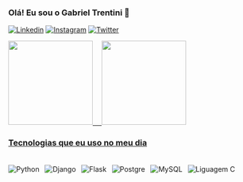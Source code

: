 ### Olá! Eu sou o Gabriel Trentini 🤙

[![Linkedin](https://img.shields.io/badge/LinkedIn-0077B5?style=for-the-badge&logo=linkedin&logoColor=white)](https://www.linkedin.com/in/gabriel-trentini-40494712a/)
[![Instagram](https://img.shields.io/badge/Instagram-E4405F?style=for-the-badge&logo=instagram&logoColor=white)](https://www.instagram.com/gabriel_tren/)
[![Twitter](https://img.shields.io/badge/Twitter-1DA1F2?style=for-the-badge&logo=twitter&logoColor=white)](https://twitter.com/GabrielTren1998)

<div>
  <a href="https://github.com/gabrieltren">
  <img height="170em" src="https://github-readme-stats.vercel.app/api?username=gabrieltren&show_icons=true&theme=dracula&include_all_commits=true&count_private=true"/>
  &ensp;&ensp;<img height="170em" src="https://github-readme-stats.vercel.app/api/top-langs/?username=gabrieltren&layout=compact&langs_count=7&theme=dracula"/>
</div>
  
### Tecnologias que eu uso no meu dia

<div style="display: inline-block">
</br>
<img align="center" alt="Python" src="https://img.shields.io/badge/Python-3776AB?style=for-the-badge&logo=python&logoColor=white">
&ensp;<img align="center" alt="Django" src="https://img.shields.io/badge/Django-092E20?style=for-the-badge&logo=django&logoColor=white"> 
&ensp;<img align="center" alt="Flask" src="https://img.shields.io/badge/Flask-000000?style=for-the-badge&logo=flask&logoColor=white">
&ensp;<img align="center" alt="Postgre" src="https://img.shields.io/badge/PostgreSQL-316192?style=for-the-badge&logo=postgresql&logoColor=white">
&ensp;<img align="center" alt="MySQL" src="https://img.shields.io/badge/MySQL-00000F?style=for-the-badge&logo=mysql&logoColor=white">
&ensp;<img align="center" alt="Liguagem C" src="https://img.shields.io/badge/C-00599C?style=for-the-badge&logo=c&logoColor=white">
</div>
</br>

</br>


